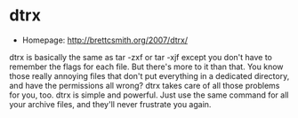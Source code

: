# dtrx

* Homepage: http://brettcsmith.org/2007/dtrx/

dtrx is basically the same as tar -zxf or tar -xjf except you don't have
 to remember the flags for each file. But there's more to it than that. You
 know those really annoying files that don't put everything in a dedicated
 directory, and have the permissions all wrong? dtrx takes care of all
 those problems for you, too. dtrx is simple and powerful. Just use the
 same command for all your archive files, and they'll never frustrate you
 again.
